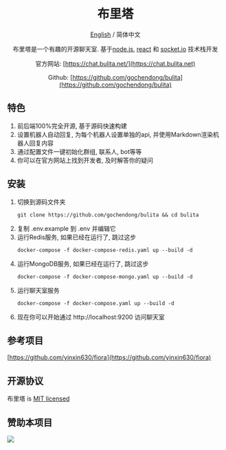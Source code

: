 <div align="center">
<h1> 布里塔 </h1>

[English](./README.md) / 简体中文

布里塔是一个有趣的开源聊天室. 基于[node.js](https://nodejs.org/), [react](https://reactjs.org/) 和 [socket.io](https://socket.io/) 技术栈开发

官方网站: [https://chat.bulita.net/](https://chat.bulita.net)

Github: [https://github.com/gochendong/bulita](https://github.com/gochendong/bulita)
</div>

## 特色

1. 前后端100%完全开源, 基于源码快速构建
2. 设置机器人自动回复, 为每个机器人设置单独的api, 并使用Markdown渲染机器人回复内容
3. 通过配置文件一键初始化群组, 联系人, bot等等
4. 你可以在官方网站上找到开发者, 及时解答你的疑问

## 安装

1. 切换到源码文件夹
    ```
    git clone https://github.com/gochendong/bulita && cd bulita
    ```
2. 复制 .env.example 到 .env 并编辑它
3. 运行Redis服务, 如果已经在运行了, 跳过这步
    ```
    docker-compose -f docker-compose-redis.yaml up --build -d
    ```
4. 运行MongoDB服务, 如果已经在运行了, 跳过这步
    ```
    docker-compose -f docker-compose-mongo.yaml up --build -d
    ```
5. 运行聊天室服务
    ```
    docker-compose -f docker-compose.yaml up --build -d
    ```
6. 现在你可以开始通过 http://localhost:9200 访问聊天室


## 参考项目

[https://github.com/yinxin630/fiora](https://github.com/yinxin630/fiora)

## 开源协议

布里塔 is [MIT licensed](./LICENSE)

## 赞助本项目

![](https://docs.bulita.net/media/202412/usdt_1733018911.png)
